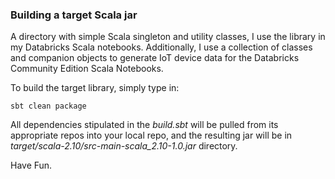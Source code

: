 ### Building a target Scala jar
A directory with simple Scala singleton and utility classes, I use the library in my Databricks Scala notebooks. Additionally, I use a collection
of classes and companion objects to generate IoT device data for the Databricks Community Edition Scala Notebooks.

To build the target library, simply type in:

`sbt clean package`

All dependencies stipulated in the *build.sbt* will be pulled from its appropriate repos into your local repo, and the resulting jar will be in 
*target/scala-2.10/src-main-scala_2.10-1.0.jar* directory. 
 
Have Fun.